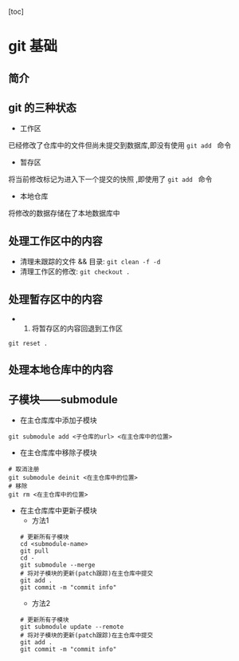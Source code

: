 [toc]

# git 基础
## 简介
## git 的三种状态
* 工作区

已经修改了仓库中的文件但尚未提交到数据库,即没有使用 `git add ` 命令

* 暂存区

将当前修改标记为进入下一个提交的快照 ,即使用了 `git add ` 命令

* 本地仓库

将修改的数据存储在了本地数据库中

## 处理工作区中的内容
* 清理未跟踪的文件 && 目录: `git clean -f -d`
* 清理工作区的修改: `git checkout .`
## 处理暂存区中的内容
* 1. 将暂存区的内容回退到工作区
```shell
git reset .
```
## 处理本地仓库中的内容

## 子模块——submodule
* 在主仓库库中添加子模块
```shell
git submodule add <子仓库的url> <在主仓库中的位置>
```

* 在主仓库库中移除子模块
```shell
# 取消注册
git submodule deinit <在主仓库中的位置>
# 移除
git rm <在主仓库中的位置>
```

* 在主仓库库中更新子模块
    * 方法1
    ```shell
    # 更新所有子模块
    cd <submodule-name>
    git pull
    cd -
    git submodule --merge
    # 将对子模块的更新(patch跟踪)在主仓库中提交
    git add .
    git commit -m "commit info"
    ```
    * 方法2
    ```shell
    # 更新所有子模块
    git submodule update --remote
    # 将对子模块的更新(patch跟踪)在主仓库中提交
    git add .
    git commit -m "commit info"
    ```
